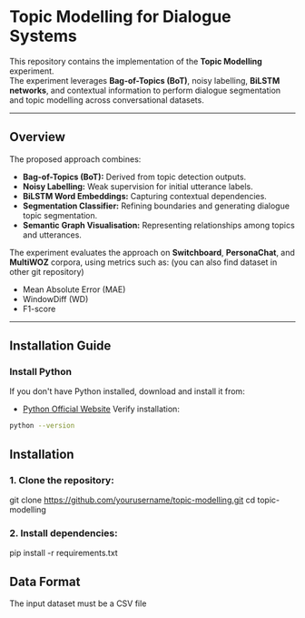 
# Topic Modelling for Dialogue Systems

This repository contains the implementation of the **Topic Modelling** experiment.  
The experiment leverages **Bag-of-Topics (BoT)**, noisy labelling, **BiLSTM networks**, and contextual information to perform dialogue segmentation and topic modelling across conversational datasets.

---

## Overview
The proposed approach combines:
- **Bag-of-Topics (BoT):** Derived from topic detection outputs.  
- **Noisy Labelling:** Weak supervision for initial utterance labels.  
- **BiLSTM Word Embeddings:** Capturing contextual dependencies.  
- **Segmentation Classifier:** Refining boundaries and generating dialogue topic segmentation.  
- **Semantic Graph Visualisation:** Representing relationships among topics and utterances.

The experiment evaluates the approach on **Switchboard**, **PersonaChat**, and **MultiWOZ** corpora, using metrics such as: (you can also find dataset in other git repository)
- Mean Absolute Error (MAE)  
- WindowDiff (WD)  
- F1-score  

---

## Installation Guide

### Install Python
If you don't have Python installed, download and install it from:
- [Python Official Website](https://www.python.org/downloads/)
Verify installation:
```sh
python --version
```
## Installation
### 1. Clone the repository:
   git clone https://github.com/yourusername/topic-modelling.git
cd topic-modelling
### 2. Install dependencies:
   pip install -r requirements.txt
  ## Data Format
The input dataset must be a CSV file
